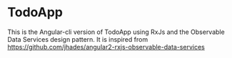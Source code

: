 # TodoApp
This is the Angular-cli version of TodoApp using RxJs and the Observable Data Services design pattern. It is inspired from 
https://github.com/jhades/angular2-rxjs-observable-data-services
